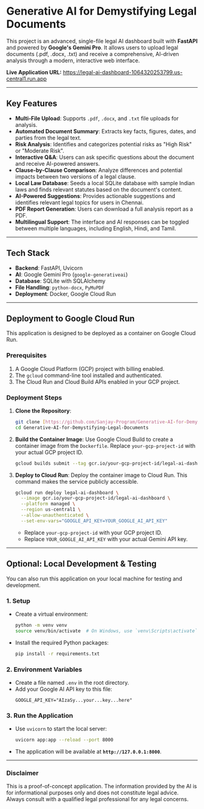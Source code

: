 ﻿# Generative AI for Demystifying Legal Documents

This project is an advanced, single-file legal AI dashboard built with **FastAPI** and powered by **Google's Gemini Pro**. It allows users to upload legal documents (.pdf, .docx, .txt) and receive a comprehensive, AI-driven analysis through a modern, interactive web interface.

**Live Application URL:**  https://legal-ai-dashboard-1064320253799.us-central1.run.app

---

## Key Features

* **Multi-File Upload**: Supports `.pdf`, `.docx`, and `.txt` file uploads for analysis.
* **Automated Document Summary**: Extracts key facts, figures, dates, and parties from the legal text.
* **Risk Analysis**: Identifies and categorizes potential risks as "High Risk" or "Moderate Risk".
* **Interactive Q&A**: Users can ask specific questions about the document and receive AI-powered answers.
* **Clause-by-Clause Comparison**: Analyze differences and potential impacts between two versions of a legal clause.
* **Local Law Database**: Seeds a local SQLite database with sample Indian laws and finds relevant statutes based on the document's content.
* **AI-Powered Suggestions**: Provides actionable suggestions and identifies relevant legal topics for users in Chennai.
* **PDF Report Generation**: Users can download a full analysis report as a PDF.
* **Multilingual Support**: The interface and AI responses can be toggled between multiple languages, including English, Hindi, and Tamil.

---

## Tech Stack

* **Backend**: FastAPI, Uvicorn
* **AI**: Google Gemini Pro (`google-generativeai`)
* **Database**: SQLite with SQLAlchemy
* **File Handling**: `python-docx`, `PyMuPDF`
* **Deployment**: Docker, Google Cloud Run

---

## Deployment to Google Cloud Run

This application is designed to be deployed as a container on Google Cloud Run.

### Prerequisites

1.  A Google Cloud Platform (GCP) project with billing enabled.
2.  The `gcloud` command-line tool installed and authenticated.
3.  The Cloud Run and Cloud Build APIs enabled in your GCP project.

### Deployment Steps

1.  **Clone the Repository**:
    ```sh
    git clone [https://github.com/Sanjay-Program/Generative-AI-for-Demystifying-Legal-Documents.git](https://github.com/Sanjay-Program/Generative-AI-for-Demystifying-Legal-Documents.git)
    cd Generative-AI-for-Demystifying-Legal-Documents
    ```

2.  **Build the Container Image**:
    Use Google Cloud Build to create a container image from the `Dockerfile`. Replace `your-gcp-project-id` with your actual GCP project ID.
    ```sh
    gcloud builds submit --tag gcr.io/your-gcp-project-id/legal-ai-dashboard .
    ```

3.  **Deploy to Cloud Run**:
    Deploy the container image to Cloud Run. This command makes the service publicly accessible.
    ```sh
    gcloud run deploy legal-ai-dashboard \
      --image gcr.io/your-gcp-project-id/legal-ai-dashboard \
      --platform managed \
      --region us-central1 \
      --allow-unauthenticated \
      --set-env-vars="GOOGLE_API_KEY=YOUR_GOOGLE_AI_API_KEY"
    ```
    * Replace `your-gcp-project-id` with your GCP project ID.
    * Replace `YOUR_GOOGLE_AI_API_KEY` with your actual Gemini API key.

---

## Optional: Local Development & Testing

You can also run this application on your local machine for testing and development.

### 1. Setup

* Create a virtual environment:
    ```sh
    python -m venv venv
    source venv/bin/activate  # On Windows, use `venv\Scripts\activate`
    ```
* Install the required Python packages:
    ```sh
    pip install -r requirements.txt
    ```

### 2. Environment Variables

* Create a file named `.env` in the root directory.
* Add your Google AI API key to this file:
    ```
    GOOGLE_API_KEY="AIzaSy...your...key...here"
    ```

### 3. Run the Application

* Use `uvicorn` to start the local server:
    ```sh
    uvicorn app:app --reload --port 8000
    ```
* The application will be available at **`http://127.0.0.1:8000`**.

---

### Disclaimer


This is a proof-of-concept application. The information provided by the AI is for informational purposes only and does not constitute legal advice. Always consult with a qualified legal professional for any legal concerns.
